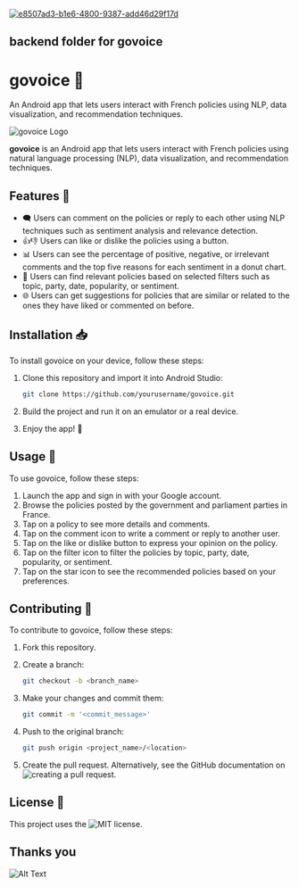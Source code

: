 <a href="https://ibb.co/gP6psfn"><img src="https://i.ibb.co/gP6psfn/e8507ad3-b1e6-4800-9387-add46d29f17d.jpg" alt="e8507ad3-b1e6-4800-9387-add46d29f17d" border="0"></a>

## backend folder for govoice

# govoice 📢 

An Android app that lets users interact with French policies using NLP, data visualization, and recommendation techniques. 


![govoice Logo](https://i.ibb.co/gP6psfn/e8507ad3-b1e6-4800-9387-add46d29f17d.jpg)

**govoice** is an Android app that lets users interact with French policies using natural language processing (NLP), data visualization, and recommendation techniques.



## Features 🌟

- 🗨️ Users can comment on the policies or reply to each other using NLP techniques such as sentiment analysis and relevance detection.
- 👍👎 Users can like or dislike the policies using a button.
- 📊 Users can see the percentage of positive, negative, or irrelevant comments and the top five reasons for each sentiment in a donut chart.
- 🧐 Users can find relevant policies based on selected filters such as topic, party, date, popularity, or sentiment.
- 🌐 Users can get suggestions for policies that are similar or related to the ones they have liked or commented on before.

## Installation 📥

To install govoice on your device, follow these steps:
1. Clone this repository and import it into Android Studio:

   ```bash
   git clone https://github.com/yourusername/govoice.git

2. Build the project and run it on an emulator or a real device.
3. Enjoy the app! 🚀

## Usage 📱
To use govoice, follow these steps:

1. Launch the app and sign in with your Google account.
2. Browse the policies posted by the government and parliament parties in France.
3. Tap on a policy to see more details and comments.
4. Tap on the comment icon to write a comment or reply to another user.
5. Tap on the like or dislike button to express your opinion on the policy.
6. Tap on the filter icon to filter the policies by topic, party, date, popularity, or sentiment.
7. Tap on the star icon to see the recommended policies based on your preferences.

## Contributing 🤝
To contribute to govoice, follow these steps:

1. Fork this repository.

2. Create a branch:
   ```bash
   git checkout -b <branch_name>

3. Make your changes and commit them:

   ```bash
   git commit -m '<commit_message>'

4. Push to the original branch:
   ```bash
   git push origin <project_name>/<location>


5. Create the pull request. Alternatively, see the GitHub documentation on ![creating a pull request](https://docs.github.com/en/pull-requests/collaborating-with-pull-requests/proposing-changes-to-your-work-with-pull-requests/creating-a-pull-request).

## License 📄
This project uses the ![MIT license](https://opensource.org/license/mit/).

## Thanks you 

![Alt Text](https://media.giphy.com/media/vFKqnCdLPNOKc/giphy.gif)
